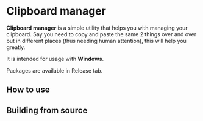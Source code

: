 # Clipboard manager

**Clipboard manager** is a simple utility that helps you with managing your clipboard. Say you need to copy and paste the same 2 things over and over but in different places (thus needing human attention), this will help you greatly.

It is intended for usage with **Windows**.

Packages are available in Release tab.

## How to use

## Building from source